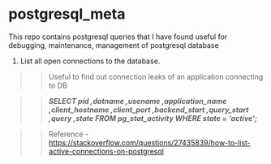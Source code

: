 # postgresql_meta

This repo contains postgresql queries that I have found useful for debugging, maintenance, management of postgresql database

1. List all open connections to the database. 

>> Useful to find out connection leaks of an application connecting to DB

>> **_SELECT 
    pid
    ,datname
    ,usename
    ,application_name
    ,client_hostname
    ,client_port
    ,backend_start
    ,query_start
    ,query
    ,state
FROM pg_stat_activity
WHERE state = 'active';_**

>> Reference - https://stackoverflow.com/questions/27435839/how-to-list-active-connections-on-postgresql
